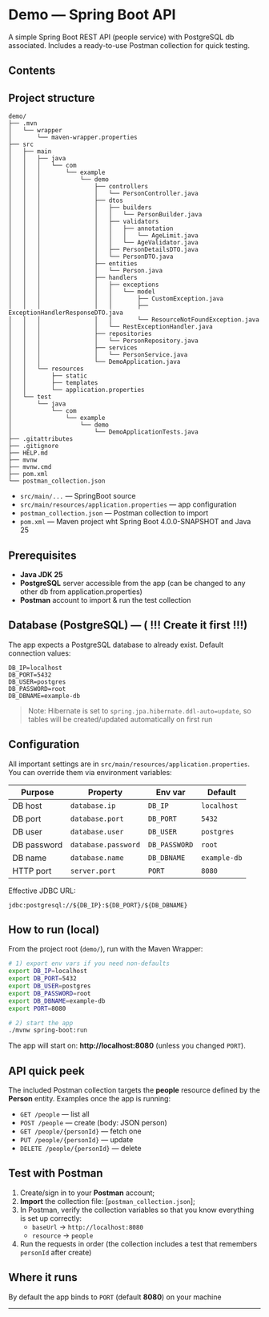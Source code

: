 # Demo — Spring Boot API

A simple Spring Boot REST API (people service) with PostgreSQL db associated. Includes a ready-to-use Postman collection for quick testing.

## Contents

## Project structure
```
demo/
├── .mvn
│   └── wrapper
│       └── maven-wrapper.properties
├── src
│   ├── main
│   │   ├── java
│   │   │   └── com
│   │   │       └── example
│   │   │           └── demo
│   │   │               ├── controllers
│   │   │               │   └── PersonController.java
│   │   │               ├── dtos
│   │   │               │   ├── builders
│   │   │               │   │   └── PersonBuilder.java
│   │   │               │   ├── validators
│   │   │               │   │   ├── annotation
│   │   │               │   │   │   └── AgeLimit.java
│   │   │               │   │   └── AgeValidator.java
│   │   │               │   ├── PersonDetailsDTO.java
│   │   │               │   └── PersonDTO.java
│   │   │               ├── entities
│   │   │               │   └── Person.java
│   │   │               ├── handlers
│   │   │               │   ├── exceptions
│   │   │               │   │   └── model
│   │   │               │   │       ├── CustomException.java
│   │   │               │   │       ├── ExceptionHandlerResponseDTO.java
│   │   │               │   │       └── ResourceNotFoundException.java
│   │   │               │   └── RestExceptionHandler.java
│   │   │               ├── repositories
│   │   │               │   └── PersonRepository.java
│   │   │               ├── services
│   │   │               │   └── PersonService.java
│   │   │               └── DemoApplication.java
│   │   └── resources
│   │       ├── static
│   │       ├── templates
│   │       └── application.properties
│   └── test
│       └── java
│           └── com
│               └── example
│                   └── demo
│                       └── DemoApplicationTests.java
├── .gitattributes
├── .gitignore
├── HELP.md
├── mvnw
├── mvnw.cmd
├── pom.xml
└── postman_collection.json
```

- `src/main/...` — SpringBoot source
- `src/main/resources/application.properties` — app configuration
- `postman_collection.json` — Postman collection to import
- `pom.xml` — Maven project wht Spring Boot 4.0.0-SNAPSHOT and Java 25

## Prerequisites
- **Java JDK 25**
- **PostgreSQL** server accessible from the app (can be changed to any other db from application.properties)
- **Postman** account to import & run the test collection

## Database (PostgreSQL) — ( !!! Create it first !!!)
The app expects a PostgreSQL database to already exist. Default connection values:
```
DB_IP=localhost
DB_PORT=5432
DB_USER=postgres
DB_PASSWORD=root
DB_DBNAME=example-db
```

> Note: Hibernate is set to `spring.jpa.hibernate.ddl-auto=update`, so tables will be created/updated automatically on first run

## Configuration
All important settings are in `src/main/resources/application.properties`. You can override them via environment variables:

| Purpose | Property | Env var | Default |
|---|---|---|---|
| DB host | `database.ip` | `DB_IP` | `localhost` |
| DB port | `database.port` | `DB_PORT` | `5432` |
| DB user | `database.user` | `DB_USER` | `postgres` |
| DB password | `database.password` | `DB_PASSWORD` | `root` |
| DB name | `database.name` | `DB_DBNAME` | `example-db` |
| HTTP port | `server.port` | `PORT` | `8080` |

Effective JDBC URL:
```
jdbc:postgresql://${DB_IP}:${DB_PORT}/${DB_DBNAME}
```

## How to run (local)
From the project root (`demo/`), run with the Maven Wrapper:

```bash
# 1) export env vars if you need non-defaults
export DB_IP=localhost
export DB_PORT=5432
export DB_USER=postgres
export DB_PASSWORD=root
export DB_DBNAME=example-db
export PORT=8080

# 2) start the app
./mvnw spring-boot:run
```

The app will start on: **http://localhost:8080** (unless you changed `PORT`).

## API quick peek
The included Postman collection targets the **people** resource defined by the **Person** entity.
Examples once the app is running:
- `GET /people` — list all
- `POST /people` — create (body: JSON person)
- `GET /people/{personId}` — fetch one
- `PUT /people/{personId}` — update
- `DELETE /people/{personId}` — delete

## Test with Postman
1. Create/sign in to your **Postman** account;
2. **Import** the collection file: [`postman_collection.json`];
3. In Postman, verify the collection variables so that you know everything is set up correctly:
   - `baseUrl` → `http://localhost:8080`
   - `resource` → `people`
4. Run the requests in order (the collection includes a test that remembers `personId` after create) 

## Where it runs
By default the app binds to `PORT` (default **8080**) on your machine

---